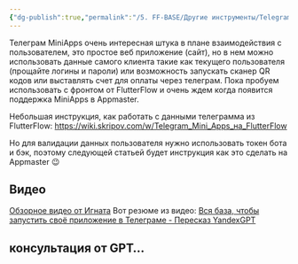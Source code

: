 ```yaml
---
{"dg-publish":true,"permalink":"/5. FF-BASE/Другие инструменты/Telegram MiniApps/","created":"2024-10-25T11:51:10.184-03:00","updated":"2025-01-14T12:23:37.990-03:00"}
---
```


 Телеграм MiniApps очень интересная штука в плане взаимодействия с пользователем, это простое веб приложение (сайт), но в нем можно использовать данные самого клиента такие как текущего пользователя (прощайте логины и пароли) или возможность запускать сканер QR кодов или выставлять счет для оплаты через телеграм.
Пока пробуем использовать с фронтом от FlutterFlow и очень ждем когда появится поддержка MiniApps в Appmaster.

Небольшая инструкция, как работать с данными телеграмма из FlutterFlow:
https://wiki.skripov.com/w/Telegram_Mini_Apps_на_FlutterFlow

Но для валидации данных пользователя нужно использовать токен бота и бэк, поэтому следующей статьей будет инструкция как это сделать на Appmaster 😉

## Видео
[Обзорное видео от Игната](https://www.youtube.com/watch?v=Q2C6i5e4jfk)
Вот резюме из видео: [Вся база, чтобы запустить своё приложение в Телеграме - Пересказ YandexGPT](https://300.ya.ru/v_fdfWV7Z3)


## консультация от GPT…